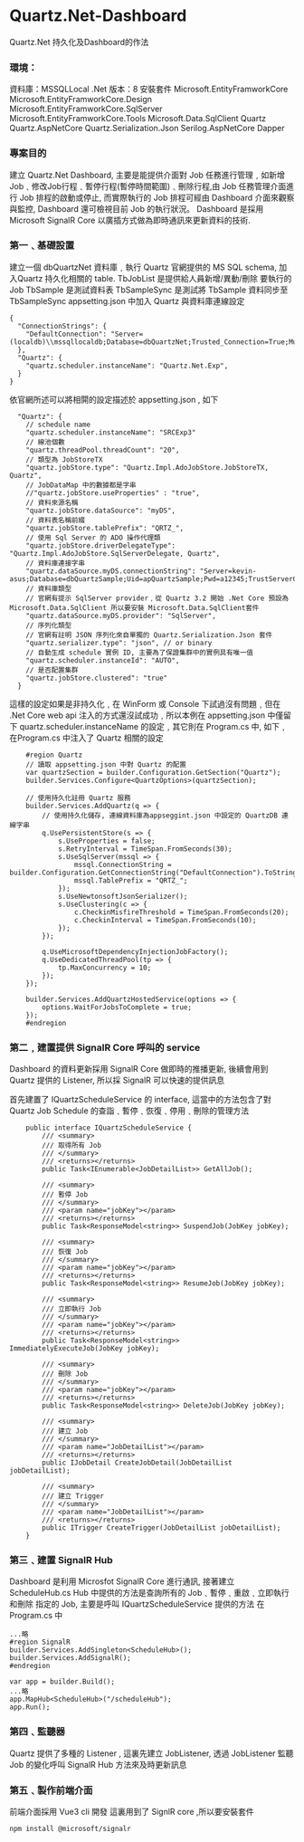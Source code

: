 # Quartz.Net-Dashboard
Quartz.Net 持久化及Dashboard的作法

### 環境：
資料庫：MSSQLLocal
.Net 版本：8
安裝套件
  Microsoft.EntityFramworkCore
  Microsoft.EntityFramworkCore.Design
  Microsoft.EntityFramworkCore.SqlServer
  Microsoft.EntityFramworkCore.Tools
  Microsoft.Data.SqlClient
  Quartz
  Quartz.AspNetCore
  Quartz.Serialization.Json
  Serilog.AspNetCore
  Dapper

### 專案目的
建立 Quartz.Net Dashboard, 主要是能提供介面對 Job 任務進行管理﹐如新增Job﹑修改Job行程﹑暫停行程(暫停時間範圍)﹑刪除行程,由 Job 任務管理介面進行 Job 排程的啟動或停止, 而實際執行的 Job 排程可經由 Dashboard 介面來觀察與監控, Dashboard 還可檢視目前 Job 的執行狀況。 Dashboard 是採用 Microsoft SignalR Core 以廣插方式做為即時通訊來更新資料的技術.

### 第一﹑基礎設置
建立一個 dbQuartzNet 資料庫﹐執行 Quartz 官網提供的 MS SQL schema, 加入Quartz 持久化相關的 table.
TbJobList 是提供給人員新增/異動/刪除 要執行的 Job
TbSample 是測試資料表
TbSampleSync 是測試將 TbSample 資料同步至 TbSampleSync
appsetting.json 中加入 Quartz 與資料庫連線設定
```c#{.line-numbers}
{
  "ConnectionStrings": {
    "DefaultConnection": "Server=(localdb)\\mssqllocaldb;Database=dbQuartzNet;Trusted_Connection=True;MultipleActiveResultSets=true"
  },
  "Quartz": {
    "quartz.scheduler.instanceName": "Quartz.Net.Exp",
  }
}
```
依官網所述可以將相閞的設定描述於 appsetting.json , 如下
```c#{.line-numbers}
  "Quartz": {
    // schedule name
    "quartz.scheduler.instanceName": "SRCExp3"
    // 線池個數
    "quartz.threadPool.threadCount": "20",
    // 類型為 JobStoreTX
    "quartz.jobStore.type": "Quartz.Impl.AdoJobStore.JobStoreTX, Quartz",
    // JobDataMap 中的數據都是字串
    //"quartz.jobStore.useProperties" : "true",
    // 資料來源名稱
    "quartz.jobStore.dataSource": "myDS",
    // 資料表名稱前綴
    "quartz.jobStore.tablePrefix": "QRTZ_",
    // 使用 Sql Server 的 ADO 操作代理類
    "quartz.jobStore.driverDelegateType": "Quartz.Impl.AdoJobStore.SqlServerDelegate, Quartz",
    // 資料庫連接字串
    "quartz.dataSource.myDS.connectionString": "Server=kevin-asus;Database=dbQuartzSample;Uid=apQuartzSample;Pwd=a12345;TrustServerCertificate=True;",
    // 資料庫類型
    // 官網有提示 SqlServer provider﹐從 Quartz 3.2 開始 .Net Core 預設為 Microsoft.Data.SqlClient 所以要安裝 Microsoft.Data.SqlClient套件
    "quartz.dataSource.myDS.provider": "SqlServer",
    // 序列化類型
    // 官網有註明 JSON 序列化來自單獨的 Quartz.Serialization.Json 套件
    "quartz.serializer.type": "json", // or binary
    // 自動生成 schedule 實例 ID, 主要為了保證集群中的實例具有唯一值
    "quartz.scheduler.instanceId": "AUTO",
    // 是否配置集群
    "quartz.jobStore.clustered": "true"
  }
```
這樣的設定如果是非持久化﹐在 WinForm 或 Console 下試過沒有問題﹐但在 .Net Core web api 注入的方式還沒試成功﹐所以本例在 appsetting.json 中僅留下 quartz.scheduler.instanceName 的設定﹐其它則在 Program.cs 中, 如下﹐在Program.cs 中注入了 Quartz 相關的設定
```c#{.line-numbers}
    #region Quartz
    // 讀取 appsetting.json 中對 Quartz 的配置
    var quartzSection = builder.Configuration.GetSection("Quartz");
    builder.Services.Configure<QuartzOptions>(quartzSection);

    // 使用持久化註冊 Quartz 服務
    builder.Services.AddQuartz(q => {
        // 使用持久化儲存, 連線資料庫為appseggint.json 中設定的 QuartzDB 連線字串
        q.UsePersistentStore(s => {
            s.UseProperties = false;
            s.RetryInterval = TimeSpan.FromSeconds(30);
            s.UseSqlServer(mssql => {
                mssql.ConnectionString = builder.Configuration.GetConnectionString("DefaultConnection").ToString();
                mssql.TablePrefix = "QRTZ_";
            });
            s.UseNewtonsoftJsonSerializer();
            s.UseClustering(c => {
                c.CheckinMisfireThreshold = TimeSpan.FromSeconds(20);
                c.CheckinInterval = TimeSpan.FromSeconds(10);
            });
        });

        q.UseMicrosoftDependencyInjectionJobFactory();
        q.UseDedicatedThreadPool(tp => {
            tp.MaxConcurrency = 10;
        });
    });

    builder.Services.AddQuartzHostedService(options => {
        options.WaitForJobsToComplete = true;
    });
    #endregion
```

### 第二﹐建置提供 SignalR Core 呼叫的 service
Dashboard 的資料更新採用 SignalR Core 做即時的推播更新, 後續會用到 Quartz 提供的 Listener, 所以採 SignalR 可以快速的提供訊息

首先建置了 IQuartzScheduleService 的 interface, 這當中的方法包含了對 Quartz Job Schedule 的查詣﹑暫停﹑恢復﹑停用﹑刪除的管理方法
```c#{.line-numbers}
    public interface IQuartzScheduleService {
        /// <summary>
        /// 取得所有 Job
        /// </summary>
        /// <returns></returns>
        public Task<IEnumerable<JobDetailList>> GetAllJob();

        /// <summary>
        /// 暫停 Job
        /// </summary>
        /// <param name="jobKey"></param>
        /// <returns></returns>
        public Task<ResponseModel<string>> SuspendJob(JobKey jobKey);

        /// <summary>
        /// 恢復 Job
        /// </summary>
        /// <param name="jobKey"></param>
        /// <returns></returns>
        public Task<ResponseModel<string>> ResumeJob(JobKey jobKey);

        /// <summary>
        /// 立即執行 Job
        /// </summary>
        /// <param name="jobKey"></param>
        /// <returns></returns>
        public Task<ResponseModel<string>> ImmediatelyExecuteJob(JobKey jobKey);

        /// <summary>
        /// 刪除 Job
        /// </summary>
        /// <param name="jobKey"></param>
        /// <returns></returns>
        public Task<ResponseModel<string>> DeleteJob(JobKey jobKey);

        /// <summary>
        /// 建立 Job
        /// </summary>
        /// <param name="JobDetailList"></param>
        /// <returns></returns>
        public IJobDetail CreateJobDetail(JobDetailList jobDetailList);

        /// <summary>
        /// 建立 Trigger
        /// </summary>
        /// <param name="JobDetailList"></param>
        /// <returns></returns>
        public ITrigger CreateTrigger(JobDetailList jobDetailList);
    }
```

### 第三﹑建置 SignalR Hub
Dashboard 是利用 Microsfot SignalR Core 進行通訊, 接著建立 ScheduleHub.cs 
Hub 中提供的方法是查詢所有的 Job﹑暫停﹑重啟﹑立即執行和刪除 指定的 Job, 主要是呼叫 IQuartzScheduleService 提供的方法
在 Program.cs 中
```c#{.line-numbers}
...略
#region SignalR
builder.Services.AddSingleton<ScheduleHub>();
builder.Services.AddSignalR();
#endregion

var app = builder.Build();
...略
app.MapHub<ScheduleHub>("/scheduleHub");
app.Run();
```

### 第四﹑監聽器
Quartz 提供了多種的 Listener , 這裏先建立 JobListener, 透過 JobListener 監聽 Job 的變化呼叫 SignalR Hub 方法來及時更新訊息

### 第五﹑製作前端介面
前端介面採用 Vue3 cli 開發
這裏用到了 SignlR core ,所以要安裝套件
```npm
npm install @microsoft/signalr
```
